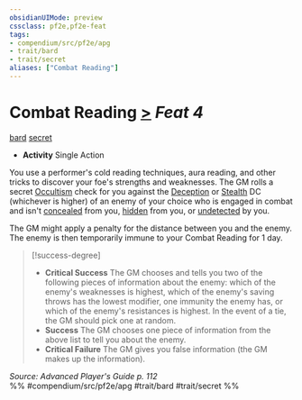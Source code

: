 ```yaml
---
obsidianUIMode: preview
cssclass: pf2e,pf2e-feat
tags:
- compendium/src/pf2e/apg
- trait/bard
- trait/secret
aliases: ["Combat Reading"]
---
```

# Combat Reading  [>](../../Rules/core-rulebook/chapter-9-playing-the-game.md#Actions "Single Action") *Feat 4*  
[bard](../../Rules/traits/bard.md)  [secret](../../Rules/traits/secret.md)  

- **Activity** Single Action

You use a performer's cold reading techniques, aura reading, and other tricks to discover your foe's strengths and weaknesses. The GM rolls a secret [Occultism](../skills.md#Occultism) check for you against the [Deception](../skills.md#Deception) or [Stealth](../skills.md#Stealth) DC (whichever is higher) of an enemy of your choice who is engaged in combat and isn't [concealed](../../Rules/conditions.md#Concealed) from you, [hidden](../../Rules/conditions.md#Hidden) from you, or [undetected](../../Rules/conditions.md#Undetected) by you.

The GM might apply a penalty for the distance between you and the enemy. The enemy is then temporarily immune to your Combat Reading for 1 day.

> [!success-degree] 
> - **Critical Success** The GM chooses and tells you two of the following pieces of information about the enemy: which of the enemy's weaknesses is highest, which of the enemy's saving throws has the lowest modifier, one immunity the enemy has, or which of the enemy's resistances is highest. In the event of a tie, the GM should pick one at random.
> - **Success** The GM chooses one piece of information from the above list to tell you about the enemy.
> - **Critical Failure** The GM gives you false information (the GM makes up the information).

*Source: Advanced Player's Guide p. 112*  
%% #compendium/src/pf2e/apg #trait/bard #trait/secret %%